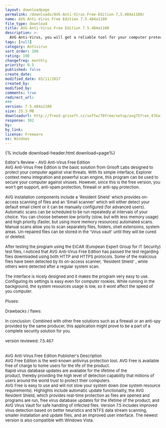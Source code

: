 ```yaml
---
layout: downloadpage
permalink: /downloads/AVG-Anti-Virus-Free-Edition-7,5,484a1100/
name: AVG Anti-Virus Free Edition 7.5.484a1100
file_type: download
title: AVG Anti-Virus Free Edition 7.5.484a1100
description: >-
  AVG Anti-Virus, you will get a reliable tool for your computer protection against computer viruses. A free registration is required to run AVG
tags: [null]
category: Antivirus
sort_order: 100
rating: 100
changefreq: monthly
priority: 0.5
published: false
create_date:
modified_date: 03/11/2017
created_by:
modified_by:
comments: true
redirect_url:
###
version: 7.5.484a1100
size: 25.3 MB
downloadurl: http://free3.grisoft.cz/softw/70free/setup/avg75free_476a1048.exe
response: 302
by:
by_link:
license: Freeware
os: Windows
---
```


{% include download-header.html download=page%}

<p style="fix-download-text !important">
<p><font size="2">Editor's Review - AVG Anti-Virus Free Edition <br />
AVG Anti-Virus Free Edition is the basic solution from Grisoft Labs designed to protect your computer against viral threats. With its simple interface, Explorer context menu integration and powerful scan engine, this program can be used to secure your computer against viruses. However, since this is the free version, you won't get support, anti-spam protection, firewall or anti-spy protection. <br />
<br />
AVG installation components include a 'Resident Shield' which provides on-access scanning of files and an 'Email scanner' which will either detect your default email client or it can be manually configured (for advanced users). Automatic scans can be scheduled to be run repeatedly at intervals of your choice. You can choose between low priority (slow, but with less memory usage) and high priority (faster, but using more memory resources) automated scans. Manual scans allow you to scan separately files, folders, shell extensions, system areas. Un-repaired files can be stored in the 'Virus vault' until they will be cured or deleted. <br />
<br />
After testing the program using the EICAR (European Expert Group for IT Security) test files, I noticed that AVG Anti-Virus Free Edition has passed the test regarding files downloaded using both HTTP and HTTPS protocols. Some of the malicious files have been detected by its on-access scanner, 'Resident Shield' , while others were detected after a regular system scan. <br />
<br />
The interface is nicely designed and it makes the program very easy to use. Configuring its settings is easy even for computer rookies. While running in the background, the system resources usage is low, so it wont affect the speed of you computer. <br />
<br />
Pluses: <br />
<br />
Drawbacks / flaws: <br />
<br />
In conclusion: Combined with other free solutions such as a firewall or an anti-spy provided by the same producer, this application might prove to be a part of a complete security solution for you. <br />
<br />
version reviewed: 7.5.467 <br />
<br />
<br />
AVG Anti-Virus Free Edition Publisher's Description <br />
AVG Free Edition is the well-known antivirus protection tool. AVG Free is available free of charge to home users for the life of the product. <br />
Rapid virus database updates are available for the lifetime of the <br />
product, thereby providing the high level of detection capability that millions of users around the world trust to protect their computers. <br />
AVG Free is easy to use and will not slow your system down (low system resource requirements). Highlights include automatic update functionality, the AVG Resident Shield, which provides real-time protection as files are opened and programs are run, free virus database updates for the lifetime of the product; and AVG Virus Vault for safe handling of infected files. Version 7.5 includes improved virus detection based on better heuristics and NTFS data stream scanning, smaller installation and update files, and an improved user interface. The newest version is also compatible with Windows Vista. <br />
</font></p></p>

